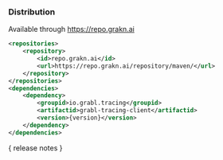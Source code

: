### Distribution

Available through https://repo.grakn.ai
```xml
<repositories>
    <repository>
        <id>repo.grakn.ai</id>
        <url>https://repo.grakn.ai/repository/maven/</url>
    </repository>
</repositories>
<dependencies>
    <dependency>
        <groupid>io.grabl.tracing</groupid>
        <artifactid>grabl-tracing-client</artifactid>
        <version>{version}</version>
    </dependency>
</dependencies>
```

{ release notes }
